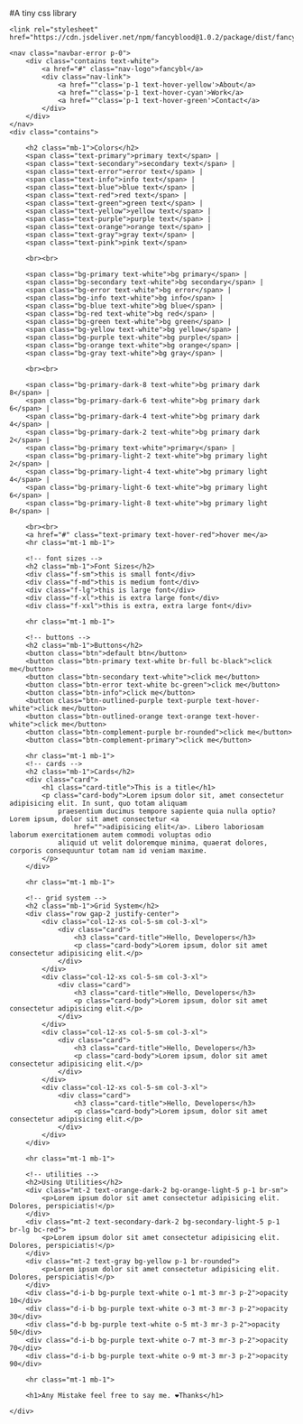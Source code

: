 #A tiny css library

    <link rel="stylesheet" href="https://cdn.jsdeliver.net/npm/fancyblood@1.0.2/package/dist/fancyblood.min.css">
    
    <nav class="navbar-error p-0">
        <div class="contains text-white">
            <a href="#" class="nav-logo">fancybl</a>
            <div class="nav-link">
                <a href=""class='p-1 text-hover-yellow'>About</a>
                <a href=""class='p-1 text-hover-cyan'>Work</a>
                <a href=""class='p-1 text-hover-green'>Contact</a>
            </div>
        </div>
    </nav>
    <div class="contains">

        <h2 class="mb-1">Colors</h2>
        <span class="text-primary">primary text</span> |
        <span class="text-secondary">secondary text</span> |
        <span class="text-error">error text</span> |
        <span class="text-info">info text</span> |
        <span class="text-blue">blue text</span> |
        <span class="text-red">red text</span> |
        <span class="text-green">green text</span> |
        <span class="text-yellow">yellow text</span> |
        <span class="text-purple">purple text</span> |
        <span class="text-orange">orange text</span> |
        <span class="text-gray">gray text</span> |
        <span class="text-pink">pink text</span> 

        <br><br>

        <span class="bg-primary text-white">bg primary</span> |
        <span class="bg-secondary text-white">bg secondary</span> |
        <span class="bg-error text-white">bg error</span> |
        <span class="bg-info text-white">bg info</span> |
        <span class="bg-blue text-white">bg blue</span> |
        <span class="bg-red text-white">bg red</span> |
        <span class="bg-green text-white">bg green</span> |
        <span class="bg-yellow text-white">bg yellow</span> |
        <span class="bg-purple text-white">bg purple</span> |
        <span class="bg-orange text-white">bg orange</span> |
        <span class="bg-gray text-white">bg gray</span> |

        <br><br>

        <span class="bg-primary-dark-8 text-white">bg primary dark 8</span> |
        <span class="bg-primary-dark-6 text-white">bg primary dark 6</span> |
        <span class="bg-primary-dark-4 text-white">bg primary dark 4</span> |
        <span class="bg-primary-dark-2 text-white">bg primary dark 2</span> |
        <span class="bg-primary text-white">primary</span> |
        <span class="bg-primary-light-2 text-white">bg primary light 2</span> |
        <span class="bg-primary-light-4 text-white">bg primary light 4</span> |
        <span class="bg-primary-light-6 text-white">bg primary light 6</span> |
        <span class="bg-primary-light-8 text-white">bg primary light 8</span> |

        <br><br>
        <a href="#" class="text-primary text-hover-red">hover me</a>
        <hr class="mt-1 mb-1">

        <!-- font sizes -->
        <h2 class="mb-1">Font Sizes</h2>
        <div class="f-sm">this is small font</div>
        <div class="f-md">this is medium font</div>
        <div class="f-lg">this is large font</div>
        <div class="f-xl">this is extra large font</div>
        <div class="f-xxl">this is extra, extra large font</div>

        <hr class="mt-1 mb-1">

        <!-- buttons -->
        <h2 class="mb-1">Buttons</h2>
        <button class="btn">default btn</button>
        <button class="btn-primary text-white br-full bc-black">click me</button>
        <button class="btn-secondary text-white">click me</button>
        <button class="btn-error text-white bc-green">click me</button>
        <button class="btn-info">click me</button>
        <button class="btn-outlined-purple text-purple text-hover-white">click me</button>
        <button class="btn-outlined-orange text-orange text-hover-white">click me</button>
        <button class="btn-complement-purple br-rounded">click me</button>
        <button class="btn-complement-primary">click me</button>

        <hr class="mt-1 mb-1">
        <!-- cards -->
        <h2 class="mb-1">Cards</h2>
        <div class="card">
            <h1 class="card-title">This is a title</h1>
            <p class="card-body">Lorem ipsum dolor sit, amet consectetur adipisicing elit. In sunt, quo totam aliquam
                praesentium ducimus tempore sapiente quia nulla optio? Lorem ipsum, dolor sit amet consectetur <a
                    href="">adipisicing elit</a>. Libero laboriosam laborum exercitationem autem commodi voluptas odio
                aliquid ut velit doloremque minima, quaerat dolores, corporis consequuntur totam nam id veniam maxime.
            </p>
        </div>

        <hr class="mt-1 mb-1">

        <!-- grid system -->
        <h2 class="mb-1">Grid System</h2>
        <div class="row gap-2 justify-center">
            <div class="col-12-xs col-5-sm col-3-xl">
                <div class="card">
                    <h3 class="card-title">Hello, Developers</h3>
                    <p class="card-body">Lorem ipsum, dolor sit amet consectetur adipisicing elit.</p>
                </div>
            </div>
            <div class="col-12-xs col-5-sm col-3-xl">
                <div class="card">
                    <h3 class="card-title">Hello, Developers</h3>
                    <p class="card-body">Lorem ipsum, dolor sit amet consectetur adipisicing elit.</p>
                </div>
            </div>
            <div class="col-12-xs col-5-sm col-3-xl">
                <div class="card">
                    <h3 class="card-title">Hello, Developers</h3>
                    <p class="card-body">Lorem ipsum, dolor sit amet consectetur adipisicing elit.</p>
                </div>
            </div>
            <div class="col-12-xs col-5-sm col-3-xl">
                <div class="card">
                    <h3 class="card-title">Hello, Developers</h3>
                    <p class="card-body">Lorem ipsum, dolor sit amet consectetur adipisicing elit.</p>
                </div>
            </div>
        </div>

        <hr class="mt-1 mb-1">

        <!-- utilities -->
        <h2>Using Utilities</h2>
        <div class="mt-2 text-orange-dark-2 bg-orange-light-5 p-1 br-sm">
            <p>Lorem ipsum dolor sit amet consectetur adipisicing elit. Dolores, perspiciatis!</p>
        </div>
        <div class="mt-2 text-secondary-dark-2 bg-secondary-light-5 p-1 br-lg bc-red">
            <p>Lorem ipsum dolor sit amet consectetur adipisicing elit. Dolores, perspiciatis!</p>
        </div>
        <div class="mt-2 text-gray bg-yellow p-1 br-rounded">
            <p>Lorem ipsum dolor sit amet consectetur adipisicing elit. Dolores, perspiciatis!</p>
        </div>
        <div class="d-i-b bg-purple text-white o-1 mt-3 mr-3 p-2">opacity 10</div>
        <div class="d-i-b bg-purple text-white o-3 mt-3 mr-3 p-2">opacity 30</div>
        <div class="d-b bg-purple text-white o-5 mt-3 mr-3 p-2">opacity 50</div>
        <div class="d-i-b bg-purple text-white o-7 mt-3 mr-3 p-2">opacity 70</div>
        <div class="d-i-b bg-purple text-white o-9 mt-3 mr-3 p-2">opacity 90</div>

        <hr class="mt-1 mb-1">

        <h1>Any Mistake feel free to say me. ❤Thanks</h1>

    </div>